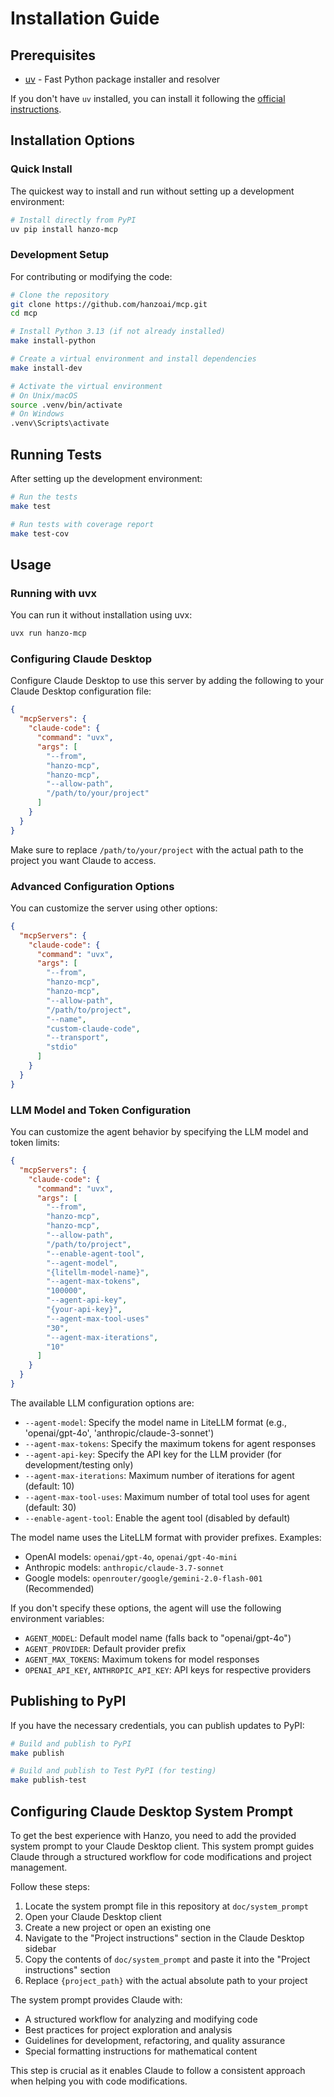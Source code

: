 # Installation Guide

## Prerequisites

- [uv](https://github.com/astral-sh/uv) - Fast Python package installer and resolver

If you don't have `uv` installed, you can install it following the [official instructions](https://github.com/astral-sh/uv#installation).

## Installation Options

### Quick Install

The quickest way to install and run without setting up a development environment:

```bash
# Install directly from PyPI
uv pip install hanzo-mcp
```

### Development Setup

For contributing or modifying the code:

```bash
# Clone the repository
git clone https://github.com/hanzoai/mcp.git
cd mcp

# Install Python 3.13 (if not already installed)
make install-python

# Create a virtual environment and install dependencies
make install-dev

# Activate the virtual environment
# On Unix/macOS
source .venv/bin/activate
# On Windows
.venv\Scripts\activate
```

## Running Tests

After setting up the development environment:

```bash
# Run the tests
make test

# Run tests with coverage report
make test-cov
```

## Usage

### Running with uvx

You can run it without installation using uvx:

```bash
uvx run hanzo-mcp
```

### Configuring Claude Desktop

Configure Claude Desktop to use this server by adding the following to your Claude Desktop configuration file:

```json
{
  "mcpServers": {
    "claude-code": {
      "command": "uvx",
      "args": [
        "--from",
        "hanzo-mcp",
        "hanzo-mcp",
        "--allow-path",
        "/path/to/your/project"
      ]
    }
  }
}
```

Make sure to replace `/path/to/your/project` with the actual path to the project you want Claude to access.

### Advanced Configuration Options

You can customize the server using other options:

```json
{
  "mcpServers": {
    "claude-code": {
      "command": "uvx",
      "args": [
        "--from",
        "hanzo-mcp",
        "hanzo-mcp",
        "--allow-path",
        "/path/to/project",
        "--name",
        "custom-claude-code",
        "--transport",
        "stdio"
      ]
    }
  }
}
```

### LLM Model and Token Configuration

You can customize the agent behavior by specifying the LLM model and token limits:

```json
{
  "mcpServers": {
    "claude-code": {
      "command": "uvx",
      "args": [
        "--from",
        "hanzo-mcp",
        "hanzo-mcp",
        "--allow-path",
        "/path/to/project",
        "--enable-agent-tool",
        "--agent-model",
        "{litellm-model-name}",
        "--agent-max-tokens",
        "100000",
        "--agent-api-key",
        "{your-api-key}",
        "--agent-max-tool-uses"
        "30",
        "--agent-max-iterations",
        "10"
      ]
    }
  }
}
```

The available LLM configuration options are:

- `--agent-model`: Specify the model name in LiteLLM format (e.g., 'openai/gpt-4o', 'anthropic/claude-3-sonnet')
- `--agent-max-tokens`: Specify the maximum tokens for agent responses
- `--agent-api-key`: Specify the API key for the LLM provider (for development/testing only)
- `--agent-max-iterations`: Maximum number of iterations for agent (default: 10)
- `--agent-max-tool-uses`: Maximum number of total tool uses for agent (default: 30)
- `--enable-agent-tool`: Enable the agent tool (disabled by default)

The model name uses the LiteLLM format with provider prefixes. Examples:

- OpenAI models: `openai/gpt-4o`, `openai/gpt-4o-mini`
- Anthropic models: `anthropic/claude-3.7-sonnet`
- Google models: `openrouter/google/gemini-2.0-flash-001` (Recommended)

If you don't specify these options, the agent will use the following environment variables:

- `AGENT_MODEL`: Default model name (falls back to "openai/gpt-4o")
- `AGENT_PROVIDER`: Default provider prefix
- `AGENT_MAX_TOKENS`: Maximum tokens for model responses
- `OPENAI_API_KEY`, `ANTHROPIC_API_KEY`: API keys for respective providers

## Publishing to PyPI

If you have the necessary credentials, you can publish updates to PyPI:

```bash
# Build and publish to PyPI
make publish

# Build and publish to Test PyPI (for testing)
make publish-test
```

## Configuring Claude Desktop System Prompt

To get the best experience with Hanzo, you need to add the provided system prompt to your Claude Desktop client. This system prompt guides Claude through a structured workflow for code modifications and project management.

Follow these steps:

1. Locate the system prompt file in this repository at `doc/system_prompt`
2. Open your Claude Desktop client
3. Create a new project or open an existing one
4. Navigate to the "Project instructions" section in the Claude Desktop sidebar
5. Copy the contents of `doc/system_prompt` and paste it into the "Project instructions" section
6. Replace `{project_path}` with the actual absolute path to your project

The system prompt provides Claude with:

- A structured workflow for analyzing and modifying code
- Best practices for project exploration and analysis
- Guidelines for development, refactoring, and quality assurance
- Special formatting instructions for mathematical content

This step is crucial as it enables Claude to follow a consistent approach when helping you with code modifications.
